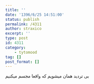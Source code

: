 ```yaml
---
title: ''
date: '1396/6/25 14:51:00'
status: publish
permalink: /4311
author: straxico
excerpt: ''
type: post
id: 4311
category:
    - tytomood
tag: []
post_format: []
---
```

بی تردید همان میشویم که واقعا مجسم میکنیم
